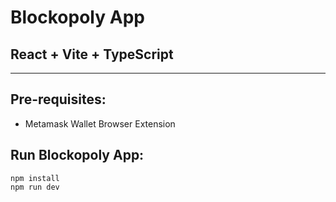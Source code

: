 # Blockopoly App
## React + Vite + TypeScript 

---

## Pre-requisites:
- Metamask Wallet Browser Extension

## Run Blockopoly App:
```
npm install
npm run dev
```
